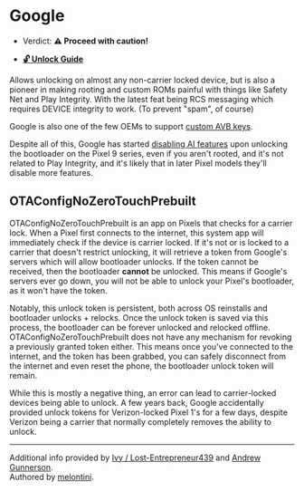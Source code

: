 # Google

- Verdict: **⚠️ Proceed with caution!**
* [**🔓️ Unlock Guide**](../../misc/generic-unlock.md)

Allows unlocking on almost any non-carrier locked device, but is also a pioneer in making rooting and custom ROMs painful with things like Safety Net and Play Integrity. With the latest feat being RCS messaging which requires DEVICE integrity to work. (To prevent "spam", of course)

Google is also one of the few OEMs to support [custom AVB keys](../../README.md#custom-avb-keys).

Despite all of this, Google has started [disabling AI features][disabled ai] upon unlocking the bootloader on the Pixel 9 series, even if you aren't rooted, and it's not related to Play Integrity, and it's likely that in later Pixel models they'll disable more features.

## OTAConfigNoZeroTouchPrebuilt
OTAConfigNoZeroTouchPrebuilt is an app on Pixels that checks for a carrier lock. When a Pixel first connects to the internet, this system app will immediately check if the device is carrier locked. If it's not or is locked to a carrier that doesn't restrict unlocking, it will retrieve a token from Google's servers which will allow bootloader unlocks. If the token cannot be received, then the bootloader **cannot** be unlocked. This means if Google's servers ever go down, you will not be able to unlock your Pixel's bootloader, as it won't have the token.

Notably, this unlock token is persistent, both across OS reinstalls and bootloader unlocks + relocks. Once the unlock token is saved via this process, the bootloader can be forever unlocked and relocked offline. OTAConfigNoZeroTouchPrebuilt does not have any mechanism for revoking a previously granted token either. This means once you've connected to the internet, and the token has been grabbed, you can safely disconnect from the internet and even reset the phone, the bootloader unlock token will remain. 

While this is mostly a negative thing, an error can lead to carrier-locked devices being able to unlock. A few years back, Google accidentally provided unlock tokens for Verizon-locked Pixel 1's for a few days, despite Verizon being a carrier that normally completely removes the ability to unlock.

***
Additional info provided by [Ivy / Lost-Entrepreneur439](https://github.com/Lost-Entrepreneur439) and [Andrew Gunnerson](https://github.com/chenxiaolong).<br/>
Authored by [melontini](https://github.com/melontini).

[disabled ai]:https://xdaforums.com/t/pixel-screenshots-other-ai-features-dont-work-with-unlocked-bl.4688190/
